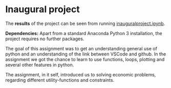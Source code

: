 # Inaugural project

The **results** of the project can be seen from running [inauguralproject.ipynb](inauguralproject.ipynb).

**Dependencies:** Apart from a standard Anaconda Python 3 installation, the project requires no further packages.

The goal of this assignment was to get an understanding general use of python and an understanding of the link between VSCode and github. 
In the assignment we got the chance to learn to use functions, loops, plotting and several other features in python. 

The assignment, in it self, introduced us to solving economic problems, regarding different utility-functions and constraints. 



